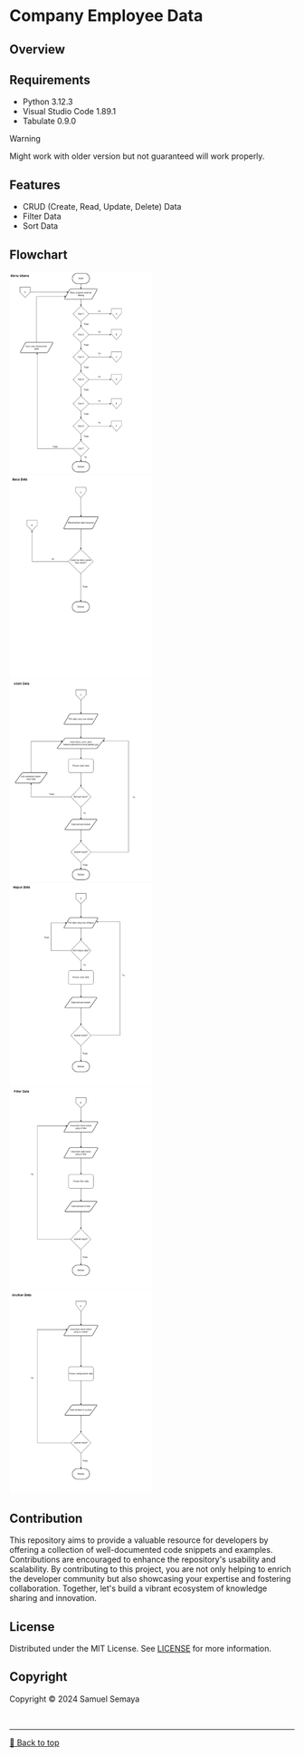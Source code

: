 # Company Employee Data

## Overview


## Requirements
* Python 3.12.3
* Visual Studio Code 1.89.1
* Tabulate 0.9.0

> [!WARNING]
> Might work with older version but not guaranteed will work properly.

## Features
* CRUD (Create, Read, Update, Delete) Data
* Filter Data
* Sort Data

## Flowchart
<img src="https://github.com/samuelsemaya/data-karyawan-perusahaan/blob/main/flowchart%20data%20karyawan%20perusahaan/flowchart%20-%20main_menu.png" width=50% height=50%>
<img src="https://github.com/samuelsemaya/data-karyawan-perusahaan/blob/main/flowchart%20data%20karyawan%20perusahaan/flowchart%20-%20read_data.png" width=50% height=50%>
<img src="https://github.com/samuelsemaya/data-karyawan-perusahaan/blob/main/flowchart%20data%20karyawan%20perusahaan/flowchart%20-%20update_data.png" width=50% height=50%>
<img src="https://github.com/samuelsemaya/data-karyawan-perusahaan/blob/main/flowchart%20data%20karyawan%20perusahaan/flowchart%20-%20delete_data.png" width=50% height=50%>
<img src="https://github.com/samuelsemaya/data-karyawan-perusahaan/blob/main/flowchart%20data%20karyawan%20perusahaan/flowchart%20-%20filter_data.png" width=50% height=50%>
<img src="https://github.com/samuelsemaya/data-karyawan-perusahaan/blob/main/flowchart%20data%20karyawan%20perusahaan/flowchart%20-%20sort_data.png" width=50% height=50%>

## Contribution
This repository aims to provide a valuable resource for developers by offering a collection of well-documented code snippets and examples. Contributions are encouraged to enhance the repository's usability and scalability. By contributing to this project, you are not only helping to enrich the developer community but also showcasing your expertise and fostering collaboration. Together, let's build a vibrant ecosystem of knowledge sharing and innovation.

## License
Distributed under the MIT License. See [LICENSE](LICENSE) for more information.

## Copyright
Copyright &copy; 2024 Samuel Semaya

<br><hr>
[🔼 Back to top](#data-karyawan-perusahaan)
